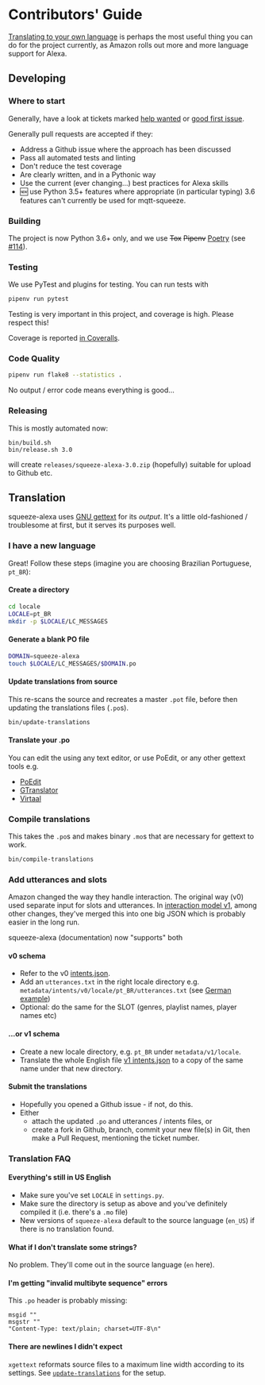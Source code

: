Contributors' Guide
===================

[Translating to your own language](#translation) is perhaps the most useful thing you can do for the project currently,
as Amazon rolls out more and more language support for Alexa.

Developing
----------

### Where to start
Generally, have a look at tickets marked [help wanted](https://github.com/declension/squeeze-alexa/issues?q=is%3Aissue+is%3Aopen+label%3A%22help+wanted%22)
or [good first issue](https://github.com/declension/squeeze-alexa/issues?q=is%3Aissue+is%3Aopen+label%3A%22good+first+issue%22).

Generally pull requests are accepted if they:
 * Address a Github issue where the approach has been discussed
 * Pass all automated tests and linting
 * Don't reduce the test coverage
 * Are clearly written, and in a Pythonic way
 * Use the current (ever changing...) best practices for Alexa skills
 * :new: use Python 3.5+ features where appropriate (in particular typing)
   3.6 features can't currently be used for mqtt-squeeze.


### Building

The project is now Python 3.6+ only, and we use ~~Tox~~ ~~Pipenv~~ [Poetry](https://poetry.eustace.io/docs/) (see [#114](https://github.com/declension/squeeze-alexa/issues/114)).


### Testing
We use PyTest and plugins for testing. You can run tests with

```bash
pipenv run pytest
```

Testing is very important in this project, and coverage is high.
Please respect this!

Coverage is reported [in Coveralls](https://coveralls.io/github/declension/squeeze-alexa).


### Code Quality

```bash
pipenv run flake8 --statistics .
```
No output / error code means everything is good...

### Releasing

This is mostly automated now:
```
bin/build.sh
bin/release.sh 3.0
```
will create `releases/squeeze-alexa-3.0.zip` (hopefully) suitable for upload to Github etc.



Translation
-----------

squeeze-alexa uses [GNU gettext](https://www.gnu.org/software/gettext/) for its _output_.
It's a little old-fashioned / troublesome at first, but it serves its purposes well.


### I have a new language
Great! Follow these steps (imagine you are choosing Brazilian Portuguese, `pt_BR`):

#### Create a directory

```bash
cd locale
LOCALE=pt_BR
mkdir -p $LOCALE/LC_MESSAGES
```

#### Generate a blank PO file
```bash
DOMAIN=squeeze-alexa
touch $LOCALE/LC_MESSAGES/$DOMAIN.po
```

#### Update translations from source
This re-scans the source and recreates a master `.pot` file, before then updating the translations files (`.po`s).

```bash
bin/update-translations
```

#### Translate your .po
You can edit the using any text editor, or use PoEdit, or any other gettext tools e.g.

 * [PoEdit](https://poedit.net/)
 * [GTranslator](https://wiki.gnome.org/Apps/Gtranslator)
 * [Virtaal](http://virtaal.translatehouse.org/download.html)

### Compile translations
This takes the `.po`s and makes binary `.mo`s that are necessary for gettext to work.
```bash
bin/compile-translations
```

### Add utterances and slots
Amazon changed the way they handle interaction. The original way (v0) used separate input for slots and utterances.
In [interaction model v1](https://developer.amazon.com/docs/smapi/interaction-model-schema.html#sample-interaction-model-schema), among other changes, they've merged this into one big JSON which is probably easier in the long run.

squeeze-alexa (documentation) now "supports" both

#### v0 schema
 * Refer to the v0 [intents.json](../metadata/intents/v0/intents.json).
 * Add an `utterances.txt` in the right locale directory e.g. `metadata/intents/v0/locale/pt_BR/utterances.txt` (see [German example](https://github.com/declension/squeeze-alexa/blob/master/metadata/intents/v0/locale/de_DE/utterances.txt))
 * Optional: do the same for the SLOT (genres, playlist names, player names etc)

#### ...or v1 schema
 * Create a new locale directory, e.g. `pt_BR` under `metadata/v1/locale`.
 * Translate the whole English file [v1 intents.json](../metadata/intents/v1/locale/en_US) to a copy of the same name under that new directory.


#### Submit the translations
 * Hopefully you opened a Github issue - if not, do this.
 * Either
   * attach the updated `.po` and utterances / intents files, or
   * create a fork in Github, branch, commit your new file(s) in Git, then make a Pull Request, mentioning the ticket number.


### Translation FAQ

#### Everything's still in US English
 * Make sure you've set `LOCALE` in `settings.py`.
 * Make sure the directory is setup as above and you've definitely compiled it (i.e. there's a `.mo` file)
 * New versions of `squeeze-alexa` default to the source language (`en_US`) if there is no translation found.

#### What if I don't translate some strings?
No problem. They'll come out in the source language (`en` here).

#### I'm getting "invalid multibyte sequence" errors
This `.po` header is probably missing:

    msgid ""
    msgstr ""
    "Content-Type: text/plain; charset=UTF-8\n"

#### There are newlines I didn't expect
`xgettext` reformats source files to a maximum line width according to its settings.
See [`update-translations`](../bin/update-translations) for the setup.
